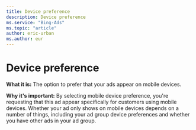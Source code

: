 ```yaml
---
title: Device preference
description: Device preference
ms.service: "Bing-Ads"
ms.topic: "article"
author: eric-urban
ms.author: eur
---
```


# Device preference

**What it is:**  The option to prefer that your ads appear on mobile devices.

**Why it's important:**  By selecting mobile device preference, you're requesting that this ad appear specifically for customers using mobile devices. Whether your ad only shows on mobile devices depends on a number of things, including your ad group device preferences and whether you have other ads in your ad group.


